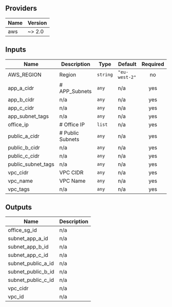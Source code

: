 

## Providers

| Name | Version |
|------|---------|
| aws | ~> 2.0 |

## Inputs

| Name | Description | Type | Default | Required |
|------|-------------|------|---------|:-----:|
| AWS\_REGION | Region | `string` | `"eu-west-2"` | no |
| app\_a\_cidr | # APP\_Subnets | `any` | n/a | yes |
| app\_b\_cidr | n/a | `any` | n/a | yes |
| app\_c\_cidr | n/a | `any` | n/a | yes |
| app\_subnet\_tags | n/a | `any` | n/a | yes |
| office\_ip | # Office IP | `list` | n/a | yes |
| public\_a\_cidr | # Public Subnets | `any` | n/a | yes |
| public\_b\_cidr | n/a | `any` | n/a | yes |
| public\_c\_cidr | n/a | `any` | n/a | yes |
| public\_subnet\_tags | n/a | `any` | n/a | yes |
| vpc\_cidr | VPC CIDR | `any` | n/a | yes |
| vpc\_name | VPC Name | `any` | n/a | yes |
| vpc\_tags | n/a | `any` | n/a | yes |

## Outputs

| Name | Description |
|------|-------------|
| office\_sg\_id | n/a |
| subnet\_app\_a\_id | n/a |
| subnet\_app\_b\_id | n/a |
| subnet\_app\_c\_id | n/a |
| subnet\_public\_a\_id | n/a |
| subnet\_public\_b\_id | n/a |
| subnet\_public\_c\_id | n/a |
| vpc\_cidr | n/a |
| vpc\_id | n/a |

